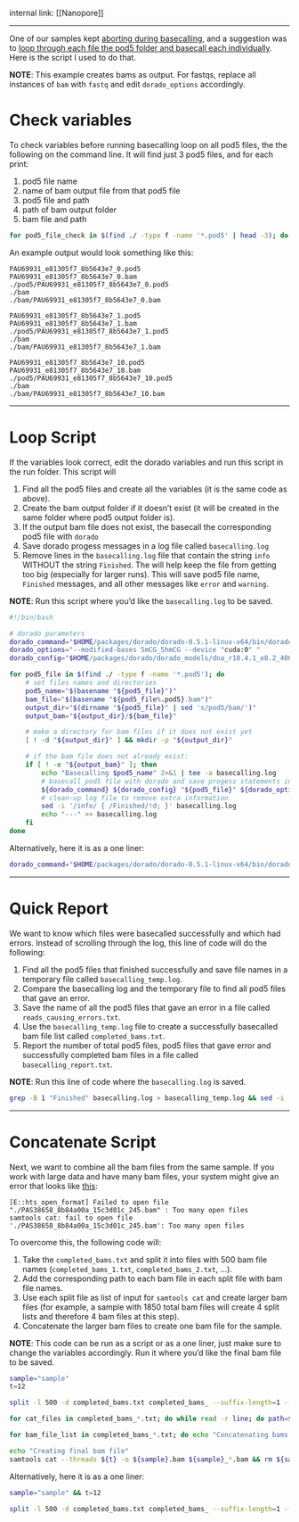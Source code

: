 internal link: [[Nanopore]]

---

One of our samples kept [aborting during basecalling](https://github.com/nanoporetech/dorado/issues/548), and a suggestion was to [loop through each file the pod5 folder and basecall each individually](https://github.com/nanoporetech/dorado/issues/548#issuecomment-1888051514). Here is the script I used to do that. 

**NOTE**: This example creates bams as output. For fastqs, replace all instances of `bam` with `fastq` and edit `dorado_options`  accordingly.

# Check variables

To check variables before running basecalling loop on all pod5 files, the the following on the command line. 
It will find just 3 pod5 files, and for each print:
1. pod5 file name
2. name of bam output file from that pod5 file
3. pod5 file and path
4. path of bam output folder
5. bam file and path

```bash
for pod5_file_check in $(find ./ -type f -name '*.pod5' | head -3); do pod5_name_check="$(basename "${pod5_file_check}")"; echo $pod5_name_check; bam_file_check="$(basename "${pod5_file_check%.pod5}.bam")"; echo $bam_file_check; echo $pod5_file_check; output_dir_check="$(dirname "${pod5_file_check}" | sed 's/pod5/bam/')"; echo $output_dir_check; output_bam_check="${output_dir_check}/${bam_file_check}"; echo -e "$output_bam_check\n"; done
```

An example output would look something like this:
```
PAU69931_e81305f7_8b5643e7_0.pod5 
PAU69931_e81305f7_8b5643e7_0.bam 
./pod5/PAU69931_e81305f7_8b5643e7_0.pod5 
./bam 
./bam/PAU69931_e81305f7_8b5643e7_0.bam 

PAU69931_e81305f7_8b5643e7_1.pod5 
PAU69931_e81305f7_8b5643e7_1.bam 
./pod5/PAU69931_e81305f7_8b5643e7_1.pod5 
./bam 
./bam/PAU69931_e81305f7_8b5643e7_1.bam 

PAU69931_e81305f7_8b5643e7_10.pod5 
PAU69931_e81305f7_8b5643e7_10.bam 
./pod5/PAU69931_e81305f7_8b5643e7_10.pod5 
./bam 
./bam/PAU69931_e81305f7_8b5643e7_10.bam
```

---

# Loop Script

If the variables look correct, edit the dorado variables and run this script in the run folder. This script will 
1. Find all the pod5 files and create all the variables (it is the same code as above).
2. Create the bam output folder if it doesn’t exist (it will be created in the same folder where pod5 output folder is).
3. If the output bam file does not exist, the basecall the corresponding pod5 file with `dorado`
4. Save dorado progess messages in a log file called `basecalling.log`
5. Remove lines in the `basecalling.log` file that contain the string `info` WITHOUT the string `Finished`. The will help keep the file from getting too big (especially for larger runs). This will save pod5 file name, `Finished` messages, and all other messages like `error` and `warning`. 

**NOTE**: Run this script where you’d like the `basecalling.log` to be saved.

```bash
#!/bin/bash

# dorado parameters
dorado_command="$HOME/packages/dorado/dorado-0.5.1-linux-x64/bin/dorado basecaller"
dorado_options="--modified-bases 5mCG_5hmCG --device "cuda:0" "
dorado_config="$HOME/packages/dorado/dorado_models/dna_r10.4.1_e8.2_400bps_sup@v4.3.0"

for pod5_file in $(find ./ -type f -name '*.pod5'); do
	# set files names and directories
	pod5_name="$(basename "${pod5_file}")"
	bam_file="$(basename "${pod5_file%.pod5}.bam")"
	output_dir="$(dirname "${pod5_file}" | sed 's/pod5/bam/')"
	output_bam="${output_dir}/${bam_file}"

	# make a directory for bam files if it does not exist yet
	[ ! -d "${output_dir}" ] && mkdir -p "${output_dir}"

	# if the bam file does not already exist:
	if [ ! -e "${output_bam}" ]; then
		echo "Basecalling $pod5_name" 2>&1 | tee -a basecalling.log
		# basecall pod5 file with dorado and save progess statements in log file
		${dorado_command} ${dorado_config} "${pod5_file}" ${dorado_options} > "${output_bam}" 2>> >(tee -a basecalling.log >&2)
		# clean-up log file to remove extra information
		sed -i '/info/ { /Finished/!d; }' basecalling.log
		echo "---" >> basecalling.log
	fi
done

```

Alternatively, here it is as a one liner:

```bash
dorado_command="$HOME/packages/dorado/dorado-0.5.1-linux-x64/bin/dorado basecaller"; dorado_options="--modified-bases 5mCG_5hmCG --device cuda:0"; dorado_config="$HOME/packages/dorado/dorado_models/dna_r10.4.1_e8.2_400bps_sup@v4.3.0"; for pod5_file in $(find ./ -type f -name '*.pod5'); do pod5_name="$(basename "${pod5_file}")"; bam_file="$(basename "${pod5_file%.pod5}.bam")"; output_dir="$(dirname "${pod5_file}" | sed 's/pod5/bams/')"; output_bam="${output_dir}/${bam_file}"; [ ! -d "${output_dir}" ] && mkdir -p "${output_dir}"; [ ! -e "${output_bam}" ] && { echo "Basecalling $pod5_name" 2>&1 | tee -a basecalling.log; ${dorado_command} ${dorado_config} "${pod5_file}" ${dorado_options} > "${output_bam}" 2>> >(tee -a basecalling.log >&2); sed -i '/info/ { /Finished/!d; }' basecalling.log && echo "---"  >> basecalling.log; }; done
```

---

# Quick Report

We want to know which files were basecalled successfully and which had errors. Instead of scrolling through the log, this line of code will do the following:
1. Find all the pod5 files that finished successfully and save file names in a temporary file called `basecalling_temp.log`.
2. Compare the basecalling log and the temporary file to find all pod5 files that gave an error.
3. Save the name of all the pod5 files that gave an error in a file called `reads_causing_errors.txt`.
4. Use the `basecalling_temp.log` file to create a successfully basecalled bam file list called `completed_bams.txt`. 
5. Report the number of total pod5 files, pod5 files that gave error and successfully completed bam files in a file called `basecalling_report.txt`.

**NOTE**: Run this line of code where the `basecalling.log` is saved.

```bash
grep -B 1 "Finished" basecalling.log > basecalling_temp.log && sed -i 's/--/---/g' basecalling_temp.log && diff basecalling.log basecalling_temp.log | grep pod | awk '{print $NF}' > reads_causing_errors.txt && while read -r line; do sed -n "/$line/,/---/ p" basecalling.log >> error.log; done < reads_causing_errors.txt && cat basecalling_temp.log | grep pod | awk '{print $NF}' | sed 's/pod5/bam/g' | sort -t_ -k4,4n > completed_bams.txt && rm basecalling_temp.log && echo "total pod5 files: $(grep pod5 basecalling.log | wc -l)" > basecalling_report.txt && echo "pod5 files with error: $(cat reads_causing_errors.txt | wc -l)" >> basecalling_report.txt && echo "successfully basecalled bam files: $(cat completed_bams.txt | wc -l)" >> basecalling_report.txt
```

---

# Concatenate Script

Next, we want to combine all the bam files from the same sample. If you work with large data and have many bam files, your system might give an error that looks like [this](https://www.biostars.org/p/10105/#31578):
```
[E::hts_open_format] Failed to open file "./PAS38658_8b84a00a_15c3d01c_245.bam" : Too many open files
samtools cat: fail to open file './PAS38658_8b84a00a_15c3d01c_245.bam': Too many open files
```
To overcome this, the following code will:
1. Take the `completed_bams.txt` and split it into files with 500 bam file names (`completed_bams_1.txt`, `completed_bams_2.txt`, …).
2. Add the corresponding path to each bam file in each split file with bam file names.
3. Use each split file as list of input for `samtools cat` and create larger bam files (for example, a sample with 1850 total bam files will create 4 split lists and therefore 4 bam files at this step).
4. Concatenate the larger bam files to create one bam file for the sample.

**NOTE**: This code can be run as a script or as a one liner, just make sure to change the variables accordingly. Run it where you’d like the final bam file to be saved.

```bash
sample="sample"
t=12

split -l 500 -d completed_bams.txt completed_bams_ --suffix-length=1 --additional-suffix=.txt

for cat_files in completed_bams_*.txt; do while read -r line; do path=$(find ./ -type f -name "$line") && sed -i "s|$line|$path|g" $cat_files; done < $cat_files; done

for bam_file_list in completed_bams_*.txt; do echo "Concatenating bams from $bam_file_list" && n=$(echo $bam_file_list | sed -n 's/.*_\([0-9]\+\)\.txt/\1/p') && samtools cat --threads ${t} -b $bam_file_list -o ${sample}_${n}.bam; done && rm completed_bams_*.txt

echo "Creating final bam file"
samtools cat --threads ${t} -o ${sample}.bam ${sample}_*.bam && rm ${sample}_*.bam
```

Alternatively, here it is as a one liner:

```bash
sample="sample" && t=12

split -l 500 -d completed_bams.txt completed_bams_ --suffix-length=1 --additional-suffix=.txt && for cat_files in completed_bams_*.txt; do while read -r line; do path=$(find ./ -type f -name "$line") && sed -i "s|$line|$path|g" $cat_files; done < $cat_files; done && for bam_file_list in completed_bams_*.txt; do echo "Concatenating bams from $bam_file_list" && n=$(echo $bam_file_list | sed -n 's/.*_\([0-9]\+\)\.txt/\1/p') && samtools cat --threads ${t} -b $bam_file_list -o ${sample}_${n}.bam; done && rm completed_bams_*.txt && echo "Creating final bam file" && samtools cat --threads ${t} -o ${sample}.bam ${sample}_*.bam && rm ${sample}_*.bam
```